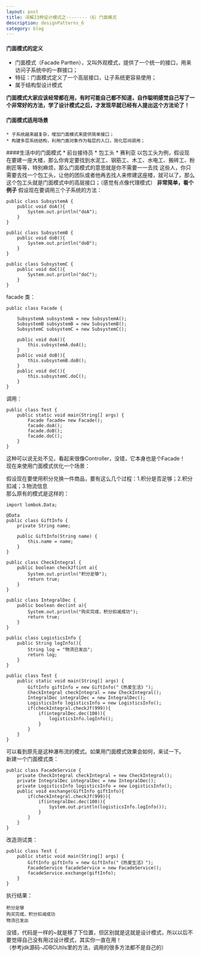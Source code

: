 ```yaml
---
layout: post
title: 详解23种设计模式之--------（6）门面模式
description: designPatterns_6
category: blog
---
```


#### 门面模式的定义
  * 门面模式（Facade Partten），又叫外观模式，提供了一个统一的接口，用来访问子系统中的一群接口；
  * 特征：门面模式定义了一个高层接口，让子系统更容易使用；
  * 属于结构型设计模式

**门面模式大家应该经常都在用，有时可能自己都不知道，自作聪明感觉自己写了一个非常好的方法，学了设计模式之后，才发现早就已经有人提出这个方法论了！**

#### 门面模式适用场景
	* 子系统越来越复杂，增加门面模式来提供简单接口；
	* 构建多层系统结构，利用门面对象作为每层的入口，简化层间调用；
####生活中的门面模式
	* 前台接待员
	* 包工头
	* 赛利亚
以包工头为例，假设现在要建一座大楼，那么你肯定要找到水泥工、钢筋工、木工、水电工、搬砖工、粉刷匠等等，特别麻烦，那么门面模式的意思就是你不需要一一去找
这些人，你只需要去找一个包工头，让他的团队或者他再去找人来修建这座楼，就可以了。那么这个包工头就是门面模式中的高层接口；（感觉有点像代理模式）
**非常简单，看个例子**
假设现在要调用三个子系统的方法：

```
public class SubsystemA {
    public void doA(){
        System.out.println("doA");
    }
}

public class SubsystemB {
    public void doB(){
        System.out.println("doB");
    }
}

public class SubsystemC {
    public void doC(){
        System.out.println("doC");
    }
}
```
facade 类：

```
public class Facade {

    SubsystemA subsystemA = new SubsystemA();
    SubsystemB subsystemB = new SubsystemB();
    SubsystemC subsystemC = new SubsystemC();

    public void doA(){
        this.subsystemA.doA();
    }
    public void doB(){
        this.subsystemB.doB();
    }
    public void doC(){
        this.subsystemC.doC();
    }
}
```
调用：
```
public class Test {
    public static void main(String[] args) {
        Facade facade= new Facade();
        facade.doA();
        facade.doB();
        facade.doC();
    }
}
```
这种可以说无处不见，看起来很像Controller，没错，它本身也是个Facade！  
现在来使用门面模式优化一个场景：

假设现在要使用积分兑换一件商品，要有这么几个过程：1.积分是否足够；2.积分扣减；3.物流信息  
那么原有的模式是这样的：
```
import lombok.Data;

@Data
public class GiftInfo {
    private String name;

    public GiftInfo(String name) {
        this.name = name;
    }
}
```

```
public class CheckIntegral {
    public boolean checkJf(int a){
        System.out.println("积分足够");
        return true;
    }
}
```

```
public class IntegralDec {
    public boolean dec(int a){
        System.out.println("购买完成，积分扣减成功");
        return true;
    }
}
```

```
public class LogisticsInfo {
    public String logInfo(){
        String log = "物流已发出";
        return log;
    }
}

```

```
public class Test {
    public static void main(String[] args) {
        GiftInfo giftInfo = new GiftInfo("《热爱生活》");
        CheckIntegral checkIntegral = new CheckIntegral();
        IntegralDec integralDec = new IntegralDec();
        LogisticsInfo logisticsInfo = new LogisticsInfo();
        if(checkIntegral.checkJf(999)){
            if(integralDec.dec(100)){
                logisticsInfo.logInfo();
            }
        }
    }
}
```
可以看到原先是这种瀑布流的模式。如果用门面模式效果会如何，来试一下。  
新建一个门面模式类：  
```
public class FacadeService {
    private CheckIntegral checkIntegral = new CheckIntegral();
    private IntegralDec integralDec = new IntegralDec();
    private LogisticsInfo logisticsInfo = new LogisticsInfo();
    public void exchange(GiftInfo giftInfo){
        if(checkIntegral.checkJf(999)){
            if(integralDec.dec(100)){
                System.out.println(logisticsInfo.logInfo());
            }
        }
    }
}
```
改造测试类：
```
public class Test {
    public static void main(String[] args) {
        GiftInfo giftInfo = new GiftInfo("《热爱生活》");
        FacadeService facadeService = new FacadeService();
        facadeService.exchange(giftInfo);
    }
}
```
执行结果：
```
积分足够
购买完成，积分扣减成功
物流已发出
```
没错，代码是一样的~就是移了下位置，但区别就是这就是设计模式，所以以后不要觉得自己没有用过设计模式，其实你一直在用！  
（参考jdk源码-JDBCUtils里的方法，调用的很多方法都不是自己的）